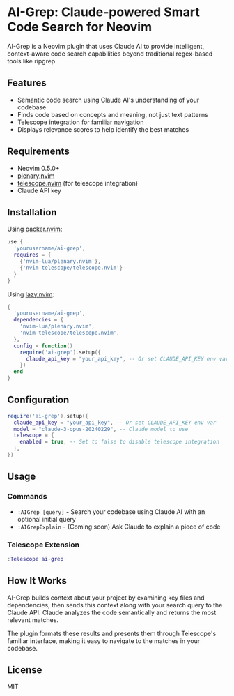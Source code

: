 # AI-Grep: Claude-powered Smart Code Search for Neovim

AI-Grep is a Neovim plugin that uses Claude AI to provide intelligent, context-aware code search capabilities beyond traditional regex-based tools like ripgrep.

## Features

- Semantic code search using Claude AI's understanding of your codebase
- Finds code based on concepts and meaning, not just text patterns
- Telescope integration for familiar navigation
- Displays relevance scores to help identify the best matches

## Requirements

- Neovim 0.5.0+
- [plenary.nvim](https://github.com/nvim-lua/plenary.nvim)
- [telescope.nvim](https://github.com/nvim-telescope/telescope.nvim) (for telescope integration)
- Claude API key

## Installation

Using [packer.nvim](https://github.com/wbthomason/packer.nvim):

```lua
use {
  'yourusername/ai-grep',
  requires = {
    {'nvim-lua/plenary.nvim'},
    {'nvim-telescope/telescope.nvim'}
  }
}
```

Using [lazy.nvim](https://github.com/folke/lazy.nvim):

```lua
{
  'yourusername/ai-grep',
  dependencies = {
    'nvim-lua/plenary.nvim',
    'nvim-telescope/telescope.nvim',
  },
  config = function()
    require('ai-grep').setup({
      claude_api_key = "your_api_key", -- Or set CLAUDE_API_KEY env var
    })
  end
}
```

## Configuration

```lua
require('ai-grep').setup({
  claude_api_key = "your_api_key", -- Or set CLAUDE_API_KEY env var
  model = "claude-3-opus-20240229", -- Claude model to use
  telescope = {
    enabled = true, -- Set to false to disable telescope integration
  },
})
```

## Usage

### Commands

- `:AIGrep [query]` - Search your codebase using Claude AI with an optional initial query
- `:AIGrepExplain` - (Coming soon) Ask Claude to explain a piece of code

### Telescope Extension

```lua
:Telescope ai-grep
```

## How It Works

AI-Grep builds context about your project by examining key files and dependencies, then sends this context along with your search query to the Claude API. Claude analyzes the code semantically and returns the most relevant matches.

The plugin formats these results and presents them through Telescope's familiar interface, making it easy to navigate to the matches in your codebase.

## License

MIT